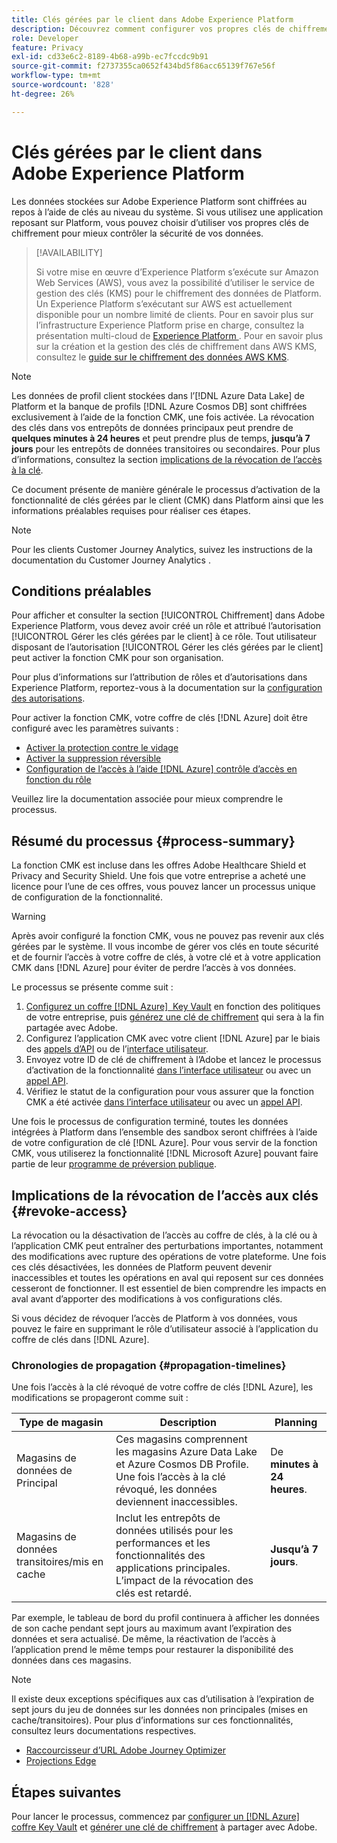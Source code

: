 ```yaml
---
title: Clés gérées par le client dans Adobe Experience Platform
description: Découvrez comment configurer vos propres clés de chiffrement pour les données stockées dans Adobe Experience Platform.
role: Developer
feature: Privacy
exl-id: cd33e6c2-8189-4b68-a99b-ec7fccdc9b91
source-git-commit: f2737355ca0652f434bd5f86acc65139f767e56f
workflow-type: tm+mt
source-wordcount: '828'
ht-degree: 26%

---
```


# Clés gérées par le client dans Adobe Experience Platform

Les données stockées sur Adobe Experience Platform sont chiffrées au repos à l’aide de clés au niveau du système. Si vous utilisez une application reposant sur Platform, vous pouvez choisir d’utiliser vos propres clés de chiffrement pour mieux contrôler la sécurité de vos données.

>[!AVAILABILITY]
>
>Si votre mise en œuvre d’Experience Platform s’exécute sur Amazon Web Services (AWS), vous avez la possibilité d’utiliser le service de gestion des clés (KMS) pour le chiffrement des données de Platform. Un Experience Platform s’exécutant sur AWS est actuellement disponible pour un nombre limité de clients. Pour en savoir plus sur l’infrastructure Experience Platform prise en charge, consultez la présentation multi-cloud de [Experience Platform ](https://experienceleague.adobe.com/en/docs/experience-platform/landing/multi-cloud). Pour en savoir plus sur la création et la gestion des clés de chiffrement dans AWS KMS, consultez le [guide sur le chiffrement des données AWS KMS](../key-management-service/overview.md).

>[!NOTE]
>
>Les données de profil client stockées dans l’[!DNL Azure Data Lake] de Platform et la banque de profils [!DNL Azure Cosmos DB] sont chiffrées exclusivement à l’aide de la fonction CMK, une fois activée. La révocation des clés dans vos entrepôts de données principaux peut prendre de **quelques minutes à 24 heures** et peut prendre plus de temps, **jusqu’à 7 jours** pour les entrepôts de données transitoires ou secondaires. Pour plus d’informations, consultez la section [implications de la révocation de l’accès à la clé](#revoke-access).

Ce document présente de manière générale le processus d’activation de la fonctionnalité de clés gérées par le client (CMK) dans Platform ainsi que les informations préalables requises pour réaliser ces étapes.

>[!NOTE]
>
>Pour les clients Customer Journey Analytics, suivez les instructions de la documentation du Customer Journey Analytics [](https://experienceleague.adobe.com/docs/analytics-platform/using/cja-privacy/cmk.html?lang=fr).

## Conditions préalables

Pour afficher et consulter la section [!UICONTROL Chiffrement] dans Adobe Experience Platform, vous devez avoir créé un rôle et attribué l’autorisation [!UICONTROL Gérer les clés gérées par le client] à ce rôle. Tout utilisateur disposant de l’autorisation [!UICONTROL Gérer les clés gérées par le client] peut activer la fonction CMK pour son organisation.

Pour plus d’informations sur l’attribution de rôles et d’autorisations dans Experience Platform, reportez-vous à la documentation sur la [configuration des autorisations](https://experienceleague.adobe.com/docs/platform-learn/getting-started-for-data-architects-and-data-engineers/configure-permissions.html).

Pour activer la fonction CMK, votre coffre de clés [!DNL Azure] doit être configuré avec les paramètres suivants :

* [Activer la protection contre le vidage](https://learn.microsoft.com/en-us/azure/key-vault/general/soft-delete-overview#purge-protection)
* [Activer la suppression réversible](https://learn.microsoft.com/en-us/azure/key-vault/general/soft-delete-overview)
* [Configuration de l’accès à l’aide  [!DNL Azure]  contrôle d’accès en fonction du rôle](https://learn.microsoft.com/en-us/azure/role-based-access-control/)

Veuillez lire la documentation associée pour mieux comprendre le processus.

## Résumé du processus {#process-summary}

La fonction CMK est incluse dans les offres Adobe Healthcare Shield et Privacy and Security Shield. Une fois que votre entreprise a acheté une licence pour l’une de ces offres, vous pouvez lancer un processus unique de configuration de la fonctionnalité.

>[!WARNING]
>
>Après avoir configuré la fonction CMK, vous ne pouvez pas revenir aux clés gérées par le système. Il vous incombe de gérer vos clés en toute sécurité et de fournir l’accès à votre coffre de clés, à votre clé et à votre application CMK dans [!DNL Azure] pour éviter de perdre l’accès à vos données.

Le processus se présente comme suit :

1. [Configurez un coffre  [!DNL Azure]  Key Vault](./azure-key-vault-config.md) en fonction des politiques de votre entreprise, puis [générez une clé de chiffrement](./azure-key-vault-config.md#generate-a-key) qui sera à la fin partagée avec Adobe.
1. Configurez l’application CMK avec votre client [!DNL Azure] par le biais des [appels d’API](./api-set-up.md#register-app) ou de l’[interface utilisateur](./ui-set-up.md#register-app).
1. Envoyez votre ID de clé de chiffrement à l’Adobe et lancez le processus d’activation de la fonctionnalité [dans l’interface utilisateur](./ui-set-up.md#send-to-adobe) ou avec un [appel API](./api-set-up.md#send-to-adobe).
1. Vérifiez le statut de la configuration pour vous assurer que la fonction CMK a été activée [dans l’interface utilisateur](./ui-set-up.md#check-status) ou avec un [appel API](./api-set-up.md#check-status).

Une fois le processus de configuration terminé, toutes les données intégrées à Platform dans l’ensemble des sandbox seront chiffrées à l’aide de votre configuration de clé [!DNL Azure]. Pour vous servir de la fonction CMK, vous utiliserez la fonctionnalité [!DNL Microsoft Azure] pouvant faire partie de leur [programme de préversion publique](https://azure.microsoft.com/fr-fr/support/legal/preview-supplemental-terms/).

## Implications de la révocation de l’accès aux clés {#revoke-access}

La révocation ou la désactivation de l’accès au coffre de clés, à la clé ou à l’application CMK peut entraîner des perturbations importantes, notamment des modifications avec rupture des opérations de votre plateforme. Une fois ces clés désactivées, les données de Platform peuvent devenir inaccessibles et toutes les opérations en aval qui reposent sur ces données cesseront de fonctionner. Il est essentiel de bien comprendre les impacts en aval avant d’apporter des modifications à vos configurations clés.

Si vous décidez de révoquer l’accès de Platform à vos données, vous pouvez le faire en supprimant le rôle d’utilisateur associé à l’application du coffre de clés dans [!DNL Azure].

### Chronologies de propagation {#propagation-timelines}

Une fois l’accès à la clé révoqué de votre coffre de clés [!DNL Azure], les modifications se propageront comme suit :

| **Type de magasin** | **Description** | **Planning** |
|---|---|---|
| Magasins de données de Principal | Ces magasins comprennent les magasins Azure Data Lake et Azure Cosmos DB Profile. Une fois l’accès à la clé révoqué, les données deviennent inaccessibles. | De **minutes à 24 heures**. |
| Magasins de données transitoires/mis en cache | Inclut les entrepôts de données utilisés pour les performances et les fonctionnalités des applications principales. L’impact de la révocation des clés est retardé. | **Jusqu’à 7 jours**. |

Par exemple, le tableau de bord du profil continuera à afficher les données de son cache pendant sept jours au maximum avant l’expiration des données et sera actualisé. De même, la réactivation de l’accès à l’application prend le même temps pour restaurer la disponibilité des données dans ces magasins.

>[!NOTE]
>
>Il existe deux exceptions spécifiques aux cas d’utilisation à l’expiration de sept jours du jeu de données sur les données non principales (mises en cache/transitoires). Pour plus d’informations sur ces fonctionnalités, consultez leurs documentations respectives.<ul><li>[Raccourcisseur d’URL Adobe Journey Optimizer](https://experienceleague.adobe.com/docs/journey-optimizer/using/sms/sms-configuration.html?lang=fr#message-preset-sms)</li><li>[Projections Edge](https://experienceleague.adobe.com/docs/experience-platform/profile/home.html#edge-projections)</li></ul>

## Étapes suivantes

Pour lancer le processus, commencez par [configurer un [!DNL Azure] coffre Key Vault](./azure-key-vault-config.md) et [générer une clé de chiffrement](./azure-key-vault-config.md#generate-a-key) à partager avec Adobe.
